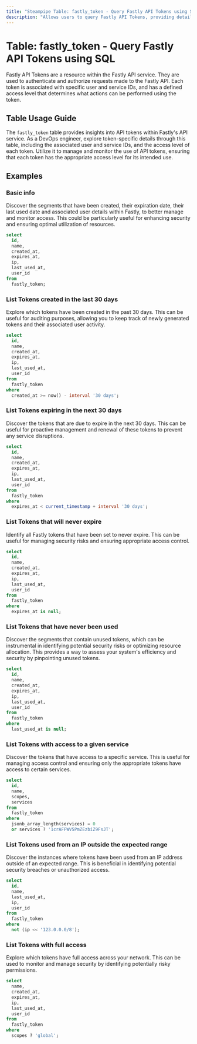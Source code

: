 ```yaml
---
title: "Steampipe Table: fastly_token - Query Fastly API Tokens using SQL"
description: "Allows users to query Fastly API Tokens, providing detailed information about each token, such as its ID, user ID, service ID, and access level."
---
```


# Table: fastly_token - Query Fastly API Tokens using SQL

Fastly API Tokens are a resource within the Fastly API service. They are used to authenticate and authorize requests made to the Fastly API. Each token is associated with specific user and service IDs, and has a defined access level that determines what actions can be performed using the token.

## Table Usage Guide

The `fastly_token` table provides insights into API tokens within Fastly's API service. As a DevOps engineer, explore token-specific details through this table, including the associated user and service IDs, and the access level of each token. Utilize it to manage and monitor the use of API tokens, ensuring that each token has the appropriate access level for its intended use.

## Examples

### Basic info
Discover the segments that have been created, their expiration date, their last used date and associated user details within Fastly, to better manage and monitor access. This could be particularly useful for enhancing security and ensuring optimal utilization of resources.

```sql
select
  id,
  name,
  created_at,
  expires_at,
  ip,
  last_used_at,
  user_id
from
  fastly_token;
```

### List Tokens created in the last 30 days
Explore which tokens have been created in the past 30 days. This can be useful for auditing purposes, allowing you to keep track of newly generated tokens and their associated user activity.

```sql
select
  id,
  name,
  created_at,
  expires_at,
  ip,
  last_used_at,
  user_id
from
  fastly_token
where
  created_at >= now() - interval '30 days';
```

### List Tokens expiring in the next 30 days
Discover the tokens that are due to expire in the next 30 days. This can be useful for proactive management and renewal of these tokens to prevent any service disruptions.

```sql
select
  id,
  name,
  created_at,
  expires_at,
  ip,
  last_used_at,
  user_id
from
  fastly_token
where
  expires_at < current_timestamp + interval '30 days';
```

### List Tokens that will never expire
Identify all Fastly tokens that have been set to never expire. This can be useful for managing security risks and ensuring appropriate access control.

```sql
select
  id,
  name,
  created_at,
  expires_at,
  ip,
  last_used_at,
  user_id
from
  fastly_token
where
  expires_at is null;
```

### List Tokens that have never been used
Discover the segments that contain unused tokens, which can be instrumental in identifying potential security risks or optimizing resource allocation. This provides a way to assess your system's efficiency and security by pinpointing unused tokens.

```sql
select
  id,
  name,
  created_at,
  expires_at,
  ip,
  last_used_at,
  user_id
from
  fastly_token
where
  last_used_at is null;
```

### List Tokens with access to a given service
Discover the tokens that have access to a specific service. This is useful for managing access control and ensuring only the appropriate tokens have access to certain services.

```sql
select
  id,
  name,
  scopes,
  services
from
  fastly_token
where
  jsonb_array_length(services) = 0
  or services ? '1crAFFWV5PmZEzbiZ9FsJT';
```

### List Tokens used from an IP outside the expected range
Discover the instances where tokens have been used from an IP address outside of an expected range. This is beneficial in identifying potential security breaches or unauthorized access.

```sql
select
  id,
  name,
  last_used_at,
  ip,
  user_id
from
  fastly_token
where
  not (ip << '123.0.0.0/8');
```

### List Tokens with full access
Explore which tokens have full access across your network. This can be used to monitor and manage security by identifying potentially risky permissions.

```sql
select
  name,
  created_at,
  expires_at,
  ip,
  last_used_at,
  user_id
from
  fastly_token
where
  scopes ? 'global';
```